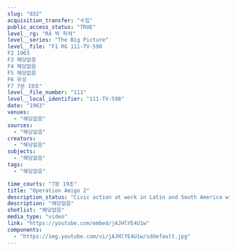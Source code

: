 ```yaml
---
slug: "832"
acquisition_transfer: "수집"
public_access_status: "TRUE"
level__rg: "R4 빅 픽쳐"
level__series: "The Big Picture"
level__file: "F1 RG 111-TV-598
F2 1963
F3 해당없음
F4 해당없음
F5 해당없음
F6 유성
F7 7분 19초"
level__file_number: "111"
level__local_identifier: "111-TV-598"
date: "1963"
venues: 
  - "해당없음"
sources: 
  - "해당없음"
creators: 
  - "해당없음"
subjects: 
  - "해당없음"
tags: 
  - "해당없음"

time_courts: "7분 19초"
title: "Operation Amigo 2"
description_status: "Civic action at work in Latin and South America with assistance offered by members of the U.S. Army. Road-building, medical help and education for the masses are demonstrated as they happend."
description: "해당없음"
shotlist: "해당없음"
media_type: "video"
link: "https://youtube.com/embed/jAJHlYE4U1w"
components: 
  - "https://img.youtube.com/vi/jAJHlYE4U1w/sddefault.jpg"
---
```

